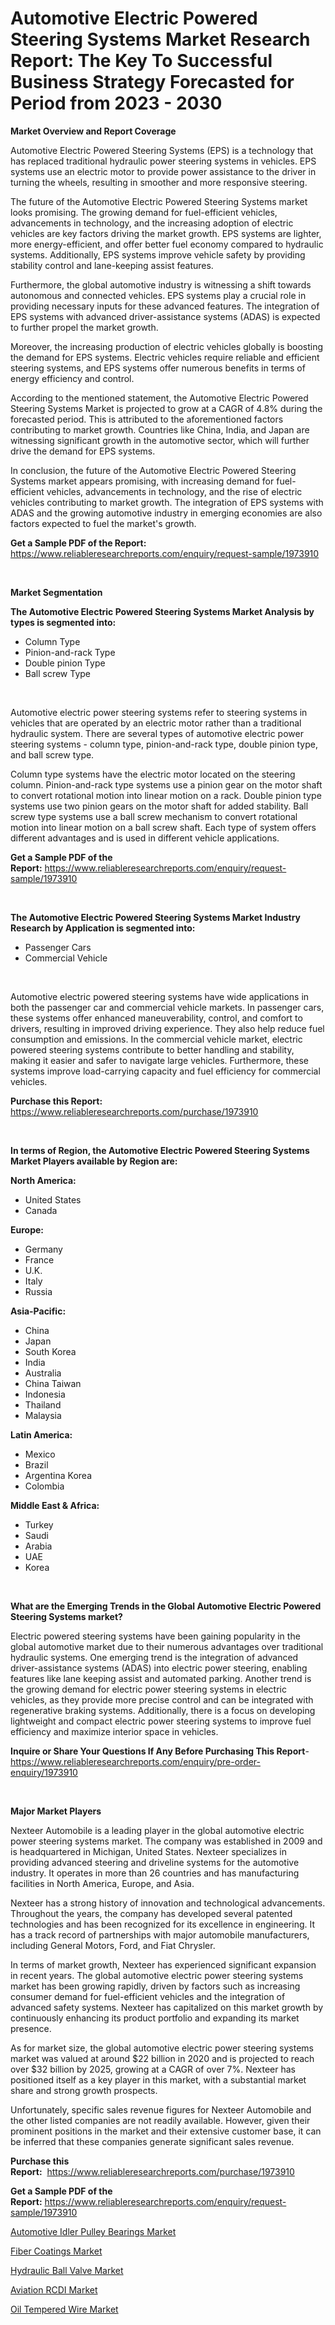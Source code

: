 <p><h1>Automotive Electric Powered Steering Systems Market Research Report: The Key To Successful Business Strategy Forecasted for Period from 2023 - 2030</h1></p><p><strong>Market Overview and Report Coverage</strong></p>
<p><p>Automotive Electric Powered Steering Systems (EPS) is a technology that has replaced traditional hydraulic power steering systems in vehicles. EPS systems use an electric motor to provide power assistance to the driver in turning the wheels, resulting in smoother and more responsive steering.</p><p>The future of the Automotive Electric Powered Steering Systems market looks promising. The growing demand for fuel-efficient vehicles, advancements in technology, and the increasing adoption of electric vehicles are key factors driving the market growth. EPS systems are lighter, more energy-efficient, and offer better fuel economy compared to hydraulic systems. Additionally, EPS systems improve vehicle safety by providing stability control and lane-keeping assist features.</p><p>Furthermore, the global automotive industry is witnessing a shift towards autonomous and connected vehicles. EPS systems play a crucial role in providing necessary inputs for these advanced features. The integration of EPS systems with advanced driver-assistance systems (ADAS) is expected to further propel the market growth.</p><p>Moreover, the increasing production of electric vehicles globally is boosting the demand for EPS systems. Electric vehicles require reliable and efficient steering systems, and EPS systems offer numerous benefits in terms of energy efficiency and control.</p><p>According to the mentioned statement, the Automotive Electric Powered Steering Systems Market is projected to grow at a CAGR of 4.8% during the forecasted period. This is attributed to the aforementioned factors contributing to market growth. Countries like China, India, and Japan are witnessing significant growth in the automotive sector, which will further drive the demand for EPS systems.</p><p>In conclusion, the future of the Automotive Electric Powered Steering Systems market appears promising, with increasing demand for fuel-efficient vehicles, advancements in technology, and the rise of electric vehicles contributing to market growth. The integration of EPS systems with ADAS and the growing automotive industry in emerging economies are also factors expected to fuel the market's growth.</p></p>
<p><strong>Get a Sample PDF of the Report:</strong> <a href="https://www.reliableresearchreports.com/enquiry/request-sample/1973910">https://www.reliableresearchreports.com/enquiry/request-sample/1973910</a></p>
<p>&nbsp;</p>
<p><strong>Market Segmentation</strong></p>
<p><strong>The Automotive Electric Powered Steering Systems Market Analysis by types is segmented into:</strong></p>
<p><ul><li>Column Type</li><li>Pinion-and-rack Type</li><li>Double pinion Type</li><li>Ball screw Type</li></ul></p>
<p>&nbsp;</p>
<p><p>Automotive electric power steering systems refer to steering systems in vehicles that are operated by an electric motor rather than a traditional hydraulic system. There are several types of automotive electric power steering systems - column type, pinion-and-rack type, double pinion type, and ball screw type. </p><p>Column type systems have the electric motor located on the steering column. Pinion-and-rack type systems use a pinion gear on the motor shaft to convert rotational motion into linear motion on a rack. Double pinion type systems use two pinion gears on the motor shaft for added stability. Ball screw type systems use a ball screw mechanism to convert rotational motion into linear motion on a ball screw shaft. Each type of system offers different advantages and is used in different vehicle applications.</p></p>
<p><strong>Get a Sample PDF of the Report:</strong>&nbsp;<a href="https://www.reliableresearchreports.com/enquiry/request-sample/1973910">https://www.reliableresearchreports.com/enquiry/request-sample/1973910</a></p>
<p>&nbsp;</p>
<p><strong>The Automotive Electric Powered Steering Systems Market Industry Research by Application is segmented into:</strong></p>
<p><ul><li>Passenger Cars</li><li>Commercial Vehicle</li></ul></p>
<p>&nbsp;</p>
<p><p>Automotive electric powered steering systems have wide applications in both the passenger car and commercial vehicle markets. In passenger cars, these systems offer enhanced maneuverability, control, and comfort to drivers, resulting in improved driving experience. They also help reduce fuel consumption and emissions. In the commercial vehicle market, electric powered steering systems contribute to better handling and stability, making it easier and safer to navigate large vehicles. Furthermore, these systems improve load-carrying capacity and fuel efficiency for commercial vehicles.</p></p>
<p><strong>Purchase this Report:</strong>&nbsp; <a href="https://www.reliableresearchreports.com/purchase/1973910">https://www.reliableresearchreports.com/purchase/1973910</a></p>
<p>&nbsp;</p>
<p><strong>In terms of Region, the Automotive Electric Powered Steering Systems Market Players available by Region are:</strong></p>
<p>
    <p> <strong> North America: </strong>
        <ul>
            <li>United States</li>
            <li>Canada</li>
        </ul>
        </p> 
    <p> <strong> Europe: </strong>
        <ul>
            <li>Germany</li>
            <li>France</li>
            <li>U.K.</li>
            <li>Italy</li>
            <li>Russia</li>
        </ul>
        </p> 
    <p> <strong> Asia-Pacific: </strong>
        <ul>
            <li>China</li>
            <li>Japan</li>
            <li>South Korea</li>
            <li>India</li>
            <li>Australia</li>
            <li>China Taiwan</li>
            <li>Indonesia</li>
            <li>Thailand</li>
            <li>Malaysia</li>
        </ul>
        </p> 
    <p> <strong> Latin America: </strong>
        <ul>
            <li>Mexico</li>
            <li>Brazil</li>
            <li>Argentina Korea</li>
            <li>Colombia</li>
        </ul>
        </p> 
    <p> <strong> Middle East & Africa: </strong>
        <ul>
            <li>Turkey</li>
            <li>Saudi</li>
            <li>Arabia</li>
            <li>UAE</li>
            <li>Korea</li>
        </ul>
    </p>
    </p>
<p>&nbsp;</p>
<p><strong>What are the Emerging Trends in the Global Automotive Electric Powered Steering Systems market?</strong></p>
<p><p>Electric powered steering systems have been gaining popularity in the global automotive market due to their numerous advantages over traditional hydraulic systems. One emerging trend is the integration of advanced driver-assistance systems (ADAS) into electric power steering, enabling features like lane keeping assist and automated parking. Another trend is the growing demand for electric power steering systems in electric vehicles, as they provide more precise control and can be integrated with regenerative braking systems. Additionally, there is a focus on developing lightweight and compact electric power steering systems to improve fuel efficiency and maximize interior space in vehicles.</p></p>
<p><strong>Inquire or Share Your Questions If Any Before Purchasing This Report</strong>- <a href="https://www.reliableresearchreports.com/enquiry/pre-order-enquiry/1973910">https://www.reliableresearchreports.com/enquiry/pre-order-enquiry/1973910</a></p>
<p>&nbsp;</p>
<p><strong>Major Market Players</strong></p>
<p><p>Nexteer Automobile is a leading player in the global automotive electric power steering systems market. The company was established in 2009 and is headquartered in Michigan, United States. Nexteer specializes in providing advanced steering and driveline systems for the automotive industry. It operates in more than 26 countries and has manufacturing facilities in North America, Europe, and Asia.</p><p>Nexteer has a strong history of innovation and technological advancements. Throughout the years, the company has developed several patented technologies and has been recognized for its excellence in engineering. It has a track record of partnerships with major automobile manufacturers, including General Motors, Ford, and Fiat Chrysler.</p><p>In terms of market growth, Nexteer has experienced significant expansion in recent years. The global automotive electric power steering systems market has been growing rapidly, driven by factors such as increasing consumer demand for fuel-efficient vehicles and the integration of advanced safety systems. Nexteer has capitalized on this market growth by continuously enhancing its product portfolio and expanding its market presence.</p><p>As for market size, the global automotive electric power steering systems market was valued at around $22 billion in 2020 and is projected to reach over $32 billion by 2025, growing at a CAGR of over 7%. Nexteer has positioned itself as a key player in this market, with a substantial market share and strong growth prospects.</p><p>Unfortunately, specific sales revenue figures for Nexteer Automobile and the other listed companies are not readily available. However, given their prominent positions in the market and their extensive customer base, it can be inferred that these companies generate significant sales revenue.</p></p>
<p><strong>Purchase this Report:</strong>&nbsp;&nbsp;<a href="https://www.reliableresearchreports.com/purchase/1973910">https://www.reliableresearchreports.com/purchase/1973910</a></p>
<p></p>
<p><strong>Get a Sample PDF of the Report:</strong>&nbsp;<a href="https://www.reliableresearchreports.com/enquiry/request-sample/1973910">https://www.reliableresearchreports.com/enquiry/request-sample/1973910</a></p>
<p><p><a href="https://github.com/Chiragrp25/Market-Research-Report-List-1/blob/main/automotive-idler-pulley-bearings-market.md">Automotive Idler Pulley Bearings Market</a></p><p><a href="https://www.linkedin.com/pulse/fiber-coatings-market-insights-players-forecast-till-2030-pkfsc/">Fiber Coatings Market</a></p><p><a href="https://medium.com/@dariodooley/hydraulic-ball-valve-market-comprehensive-assessment-by-type-application-and-geography-13274a5089a8">Hydraulic Ball Valve Market</a></p><p><a href="https://github.com/santosh758595/Market-Research-Report-List-1/blob/main/aviation-rcdi-market.md">Aviation RCDI Market</a></p><p><a href="https://www.linkedin.com/pulse/decoding-oil-tempered-wire-market-deep-dive-latest-trends-9ifvc/">Oil Tempered Wire Market</a></p></p>